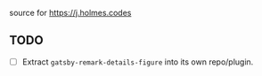 source for https://j.holmes.codes

## TODO

- [ ] Extract `gatsby-remark-details-figure` into its own repo/plugin.